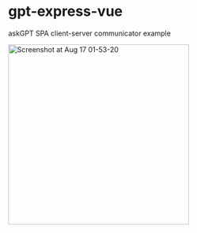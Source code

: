 # gpt-express-vue
askGPT SPA client-server communicator example

<img width="365" alt="Screenshot at Aug 17 01-53-20" src="https://github.com/rezimOne/gpt-express-vue/assets/66827780/dcbf8f7b-6bc4-4248-83f1-fe0c7036247c">
